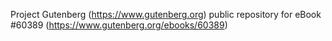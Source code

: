 Project Gutenberg (https://www.gutenberg.org) public repository for eBook #60389 (https://www.gutenberg.org/ebooks/60389)
